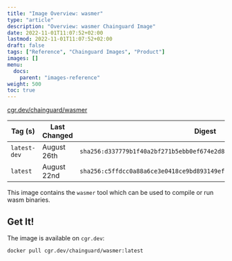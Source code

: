 ```yaml
---
title: "Image Overview: wasmer"
type: "article"
description: "Overview: wasmer Chainguard Image"
date: 2022-11-01T11:07:52+02:00
lastmod: 2022-11-01T11:07:52+02:00
draft: false
tags: ["Reference", "Chainguard Images", "Product"]
images: []
menu:
  docs:
    parent: "images-reference"
weight: 500
toc: true
---
```


[cgr.dev/chainguard/wasmer](https://github.com/chainguard-images/images/tree/main/images/wasmer)

| Tag (s)       | Last Changed | Digest                                                                    |
|---------------|--------------|---------------------------------------------------------------------------|
|  `latest-dev` | August 26th  | `sha256:d337779b1f40a2bf271b5ebb0ef674e2d84a59976e8e5b2b2e606a5e9d937d55` |
|  `latest`     | August 22nd  | `sha256:c5ffdcc0a88a6ce3e0418ce9bd893149ef879375e1066a7df19ad16ab1ef4300` |



This image contains the `wasmer` tool which can be used to compile or run wasm binaries.

## Get It!

The image is available on `cgr.dev`:

```
docker pull cgr.dev/chainguard/wasmer:latest
```

